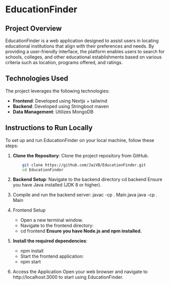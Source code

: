 # EducationFinder

## Project Overview

EducationFinder is a web application designed to assist users in locating educational institutions that align with their preferences and needs. By providing a user-friendly interface, the platform enables users to search for schools, colleges, and other educational establishments based on various criteria such as location, programs offered, and ratings.

## Technologies Used

The project leverages the following technologies:

- **Frontend**: Developed using Nextjs + tailwind
- **Backend**: Developed using Stringboot maven
- **Data Management**: Utilizes MongoDB

## Instructions to Run Locally

To set up and run EducationFinder on your local machine, follow these steps:

1. **Clone the Repository**: Clone the project repository from GitHub.
    ```bash
        git clone https://github.com/JaiVB/EducationFinder.git
        cd EducationFinder
2. **Backend Setup**: Navigate to the backend directory
        cd backend
        Ensure you have Java installed (JDK 8 or higher).

3. Compile and run the backend server:
        javac -cp . Main.java
        java -cp . Main

3. Frontend Setup
    - Open a new terminal window.
    - Navigate to the frontend directory:
    - cd frontend
**Ensure you have Node.js and npm installed.**

4. **Install the required dependencies**:
    - npm install
    - Start the frontend application:
    - npm start

5. Access the Application
Open your web browser and navigate to http://localhost:3000 to start using EducationFinder.